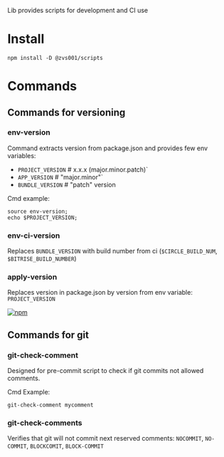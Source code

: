 Lib provides scripts for development and CI use

# Install

`npm install -D @zvs001/scripts`

# Commands

## Commands for versioning

### env-version

Command extracts version from package.json and provides few env variables:
- `PROJECT_VERSION` # x.x.x (major.minor.patch)`
- `APP_VERSION` # "major.minor"`
- `BUNDLE_VERSION` # "patch" version

Cmd example:

```
source env-version;
echo $PROJECT_VERSION;
```

### env-ci-version

Replaces `BUNDLE_VERSION` with build number from ci (`$CIRCLE_BUILD_NUM`, `$BITRISE_BUILD_NUMBER`)

### apply-version

Replaces version in package.json by version from env variable: `PROJECT_VERSION`

[![npm](https://img.shields.io/npm/v/@zvs001/sripts)](https://www.npmjs.com/package/@zvs001/sripts)


## Commands for git

### git-check-comment

Designed for pre-commit script to check if git commits not allowed comments.

Cmd Example:
```
git-check-comment mycomment
```

### git-check-comments

Verifies that git will not commit next reserved comments:
`NOCOMMIT`, `NO-COMMIT`, `BLOCKCOMIT`, `BLOCK-COMMIT`


